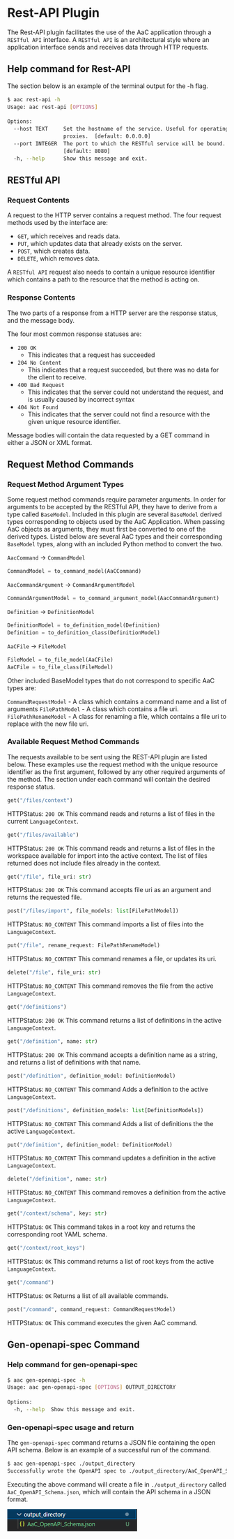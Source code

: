 # Rest-API Plugin

The Rest-API plugin facilitates the use of the AaC application through a `RESTful API` interface. A `RESTful API` is an architectural style where an application interface sends and receives data through HTTP requests.

## Help command for Rest-API

The section below is an example of the terminal output for the -h flag.

```bash
$ aac rest-api -h
Usage: aac rest-api [OPTIONS]

Options:
  --host TEXT     Set the hostname of the service. Useful for operating behind
                  proxies.  [default: 0.0.0.0]
  --port INTEGER  The port to which the RESTful service will be bound.
                  [default: 8080]
  -h, --help      Show this message and exit.
```

## RESTful API
### Request Contents
A request to the HTTP server contains a request method.
The four request methods used by the interface are:

- `GET`, which receives and reads data.
- `PUT`, which updates data that already exists on the server.
- `POST`, which creates data.
- `DELETE`, which removes data.

A `RESTful API` request also needs to contain a unique resource identifier which contains a path to the resource that the method is acting on.

### Response Contents

The two parts of a response from a HTTP server are the response status, and the message body.

The four most common response statuses are:

- `200 OK`
    - This indicates that a request has succeeded
- `204 No Content`
    - This indicates that a request succeeded, but there was no data for the client to receive.
- `400 Bad Request`
    - This indicates that the server could not understand the request, and is usually caused by incorrect syntax
- `404 Not Found`
    - This indicates that the server could not find a resource with the given unique resource identifier.

Message bodies will contain the data requested by a GET command in either a JSON or XML format.

## Request Method Commands

### Request Method Argument Types

Some request method commands require parameter arguments.  In order for arguments to be accepted by the RESTful API, they have to derive from a type called `BaseModel`.  Included in this plugin are several `BaseModel` derived types corresponding to objects used by the AaC Application.  When passing AaC objects as arguments, they must first be converted to one of the derived types.  Listed below are several AaC types and their corresponding `BaseModel` types, along with an included Python method to convert the two.

`AacCommand` -> `CommandModel`
```python
CommandModel = to_command_model(AaCCommand)
```

`AacCommandArgument` -> `CommandArgumentModel`
```python
CommandArgumentModel = to_command_argument_model(AacCommandArgument)
```

`Definition` -> `DefinitionModel`
```python
DefinitionModel = to_definition_model(Definition)
Definition = to_definition_class(DefinitionModel)
```

`AaCFile` -> `FileModel`
```python
FileModel = to_file_model(AaCFile)
AaCFile = to_file_class(FileModel)
```

Other included BaseModel types that do not correspond to specific AaC types are:

`CommandRequestModel`
    - A class which contains a command name and a list of arguments
`FilePathModel`
    - A class which contains a file uri.
`FilePathRenameModel`
    - A class for renaming a file, which contains a file uri to replace with the new file uri.


### Available Request Method Commands

The requests available to be sent using the REST-API plugin are listed below.  These examples use the request method with the unique resource identifier as the first argument, followed by any other required arguments of the method.  The section under each command will contain the desired response status.

```python
get("/files/context")
```
HTTPStatus: `200 OK`
This command reads and returns a list of files in the current `LanguageContext`.

```python
get("/files/available")
```
HTTPStatus: `200 OK`
This command reads and returns a list of files in the workspace available for import into the active context. The list of files returned does not include files already in the context.

```python
get("/file", file_uri: str)
```
HTTPStatus: `200 OK`
This command accepts file uri as an argument and returns the requested file.

```python
post("/files/import", file_models: list[FilePathModel])
```
HTTPStatus: `NO_CONTENT`
This command imports a list of files into the `LanguageContext`.

```python
put("/file", rename_request: FilePathRenameModel)
```
HTTPStatus: `NO_CONTENT`
This command renames a file, or updates its uri.

```python
delete("/file", file_uri: str)
```
HTTPStatus: `NO_CONTENT`
This command removes the file from the active `LanguageContext`.

```python
get("/definitions")
```
HTTPStatus: `200 OK`
This command returns a list of definitions in the active `LanguageContext`.

```python
get("/definition", name: str)
```
HTTPStatus: `200 OK`
This command accepts a definition name as a string, and returns a list of definitions with that name.

```python
post("/definition", definition_model: DefinitionModel)
```
HTTPStatus: `NO_CONTENT`
This command Adds a definition to the active `LanguageContext`.

```python
post("/definitions", definition_models: list[DefinitionModels])
```
HTTPStatus: `NO_CONTENT`
This command Adds a list of definitions the the active `LanguageContext`.

```python
put("/definition", definition_model: DefinitionModel)
```
HTTPStatus: `NO_CONTENT`
This command updates a definition in the active `LanguageContext`.

```python
delete("/definition", name: str)
```
HTTPStatus: `NO_CONTENT`
This command removes a definition from the active `LanguageContext`.

```python
get("/context/schema", key: str)
```
HTTPStatus: `OK`
This command takes in a root key and returns the corresponding root YAML schema.

```python
get("/context/root_keys")
```
HTTPStatus: `OK`
This command returns a list of root keys from the active `LanguageContext`.

```python
get("/command")
```
HTTPStatus: `OK`
Returns a list of all available commands.

```python
post("/command", command_request: CommandRequestModel)
```
HTTPStatus: `OK`
This command executes the given AaC command.

## Gen-openapi-spec Command

### Help command for gen-openapi-spec

```bash
$ aac gen-openapi-spec -h
Usage: aac gen-openapi-spec [OPTIONS] OUTPUT_DIRECTORY

Options:
  -h, --help  Show this message and exit.
```

### Gen-openapi-spec usage and return

The `gen-openapi-spec` command returns a JSON file containing the open API schema. Below is an example of a successful run of the command.

```bash
$ aac gen-openapi-spec ./output_directory
Successfully wrote the OpenAPI spec to ./output_directory/AaC_OpenAPI_Schema.json.
```

Executing the above command will create a file in `./output_directory` called `AaC_OpenAPI_Schema.json`, which will contain the API schema in a JSON format.

![Created File](../images/openapi.png)


